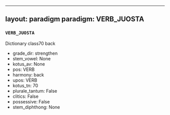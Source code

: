 
---
layout: paradigm
paradigm: VERB_JUOSTA
---
### ` VERB_JUOSTA `

Dictionary class70 back
* grade_dir: strengthen
* stem_vowel: None
* kotus_av: None
* pos: VERB
* harmony: back
* upos: VERB
* kotus_tn: 70
* plurale_tantum: False
* clitics: False
* possessive: False
* stem_diphthong: None
